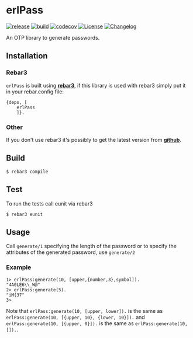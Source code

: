# erlPass

[![release](https://img.shields.io/github/v/release/thetelefon/erlPass)](https://github.com/thetelefon/erlPass/releases/latest)
[![build](https://github.com/thetelefon/erlPass/actions/workflows/erlang.yml/badge.svg)](https://github.com/thetelefon/erlPass)
[![codecov](https://codecov.io/gh/thetelefon/erlPass/branch/master/graph/badge.svg?token=GWYPMBYL96)](https://codecov.io/gh/thetelefon/erlPass)
[![License](https://img.shields.io/badge/License-Apache_2.0-blue.svg?logo=apache&logoColor=red)](https://www.apache.org/licenses/LICENSE-2.0)
[![Changelog](https://img.shields.io/badge/changelog-@hex.pm-purple)](https://hexdocs.pm/erlPass/changelog.html)


An OTP library to generate passwords.

## Installation

### Rebar3

`erlPass` is built using **[rebar3](https://rebar3.readme.io/docs/getting-started)**,
if this library is used with rebar3 simply put it in your rebar.config file:

```
{deps, [
    erlPass
    ]}.
```

### Other

If you don't use rebar3 it's possibly to get the latest version from **[github](https://github.com/thetelefon/erlPass/releases)**.


## Build

    $ rebar3 compile


## Test

To run the tests call eunit via rebar3

    $ rebar3 eunit


## Usage

Call `generate/1` specifying the length of the password or to specify the attributes of the generated password, use `generate/2`

### Example

```
1> erlPass:generate(10, [upper,{number,3},symbol]).
"4A0LE6\\_W@"
2> erlPass:generate(5).
"iM{37"
3>
```

Note that `erlPass:generate(10, [upper, lower]).` is the same as `erlPass:generate(10, [{upper, 10}, {lower, 10}]).`
and `erlPass:generate(10, [{upper, 0}]).` is the same as `erlPass:generate(10, []).`.
